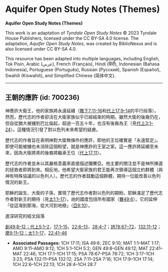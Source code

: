 # Aquifer Open Study Notes (Themes)

**Aquifer Open Study Notes (Themes)**

This work is an adaptation of *Tyndale Open Study Notes* © 2023 Tyndale House Publishers, licensed under the CC BY\-SA 4\.0 license. The adaptation, *Aquifer Open Study Notes*, was created by BiblioNexus and is also licensed under CC BY\-SA 4\.0\.

This resource has been adapted into multiple languages, including English, Tok Pisin, Arabic (عربي), French (Français), Hindi (हिंदी), Indonesian (Bahasa Indonesia), Portuguese (Português), Russian (Русский), Spanish (Español), Swahili (Kiswahili), and Simplified Chinese (简体中文).



--------------------------------

## 王朝的應許 (id: 700236)

神應許大衛王，他的家族將永遠延續（[撒下7:11–16](https://ref.ly/2Sam7:11-2Sam7:16)和[代上17:9–14](https://ref.ly/1Chr17:9-1Chr17:14)的平行段落）。然而，歷代志的作者卻活在大衛家族似乎已經結束的時期。雖然大衛的後裔仍在，但自從猶大被擄到巴比倫起，超過一百五十年，也沒有後裔為王（見[代上3:1–24](https://ref.ly/1Chr3:17-1Chr3:23)）。這種情況引發了對以色列未來希望的疑慮。

歷代志的作者旨在表明神對大衛無條件的應許，即他的王位確實是「永遠堅定」。即使可能被擄也未消除這個盼望，就是神應許的王室之家。這一應許將延續至未來，因為大衛將來的後裔將繼承王位（[代上17:11](https://ref.ly/1Chr17:11)）。

歷代志的作者並未以其嚴格意義來直接描述彌賽亞。他主要的關注並不是神所揀選的拯救者即將到來。相反地，他希望大衛家族的君王能再次領導這個立約群體（與神有特殊協議的以色列人）。歷代志的作者鼓勵這個群體，期待一位能改善以色列情況的新王。

耶穌的誕生、大衛的子孫，實現了歷代志作者對以色列的期盼。耶穌滿足了歷代志作者對新王的期待（見[太1:1–17](https://ref.ly/Matt1:1-Matt1:17)）。祂的國度包括所有國家（[賽49:6](https://ref.ly/Isa49:6)）。它的延伸「從這海到那海，從大河到地極」（[亞9:10](https://ref.ly/Zech9:10)）。

進深研究的經文段落

[創49:8–12](https://ref.ly/Gen49:8-Gen49:12)[；代上5:1–2](https://ref.ly/1Chr5:1-1Chr5:2)，[17:1–15](https://ref.ly/1Chr17:1-1Chr17:15)，[22:6–13](https://ref.ly/1Chr22:6-1Chr22:13)，[28:4–7](https://ref.ly/1Chr28:4-1Chr28:7)；[詩78:67–72](https://ref.ly/Ps78:67-Ps78:72)，[132:11–12](https://ref.ly/Ps132:11-Ps132:12)；[摩9:11–12；](https://ref.ly/Amos9:11-Amos9:12)[太1:1–17](https://ref.ly/Matt1:1-Matt1:17)，[22:41–46](https://ref.ly/Matt22:41-Matt22:46)

* **Associated Passages:** 1CH 17:11; ISA 49:6; ZEC 9:10; MAT 1:1–MAT 1:17; AMO 9:11–AMO 9:12; 1CH 5:1–1CH 5:2; GEN 49:8–GEN 49:12; MAT 22:41–MAT 22:46; 1CH 17:1–1CH 17:15; PSA 78:67–PSA 78:72; 1CH 3:17–1CH 3:23; PSA 132:11–PSA 132:12; 2SA 7:11–2SA 7:16; 1CH 17:9–1CH 17:14; 1CH 22:6–1CH 22:13; 1CH 28:4–1CH 28:7

